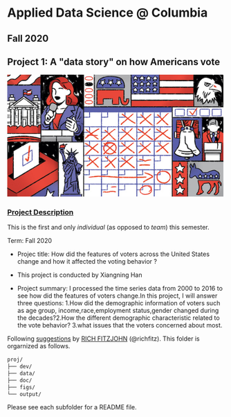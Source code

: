 # Applied Data Science @ Columbia
## Fall 2020
## Project 1: A "data story" on how Americans vote

<img src="figs/title1.jpeg" width="500">

### [Project Description](doc/)
This is the first and only *individual* (as opposed to *team*) this semester. 

Term: Fall 2020

+ Projec title: How did the features of voters across the United States change and how it affected the voting behavior ?
+ This project is conducted by Xiangning Han

+ Project summary: I processed the time series data from 2000 to 2016 to see how did the features of voters change.In this project, I will answer three questions: 1.How did the demographic information of voters such as age group, income,race,employment status,gender changed during the decades?2.How the different demographic characteristic related to the vote behavior? 3.what issues that the voters concerned about most.

Following [suggestions](http://nicercode.github.io/blog/2013-04-05-projects/) by [RICH FITZJOHN](http://nicercode.github.io/about/#Team) (@richfitz). This folder is orgarnized as follows.

```
proj/
├── dev/
├── data/
├── doc/
├── figs/
└── output/
```

Please see each subfolder for a README file.
